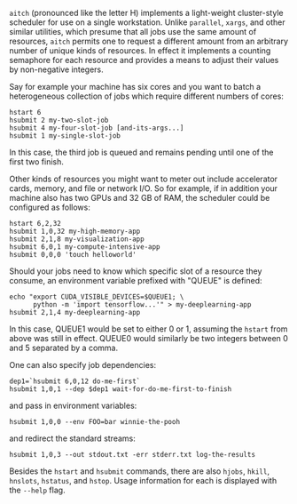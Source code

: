 `aitch` (pronounced like the letter H) implements a light-weight cluster-style
scheduler for use on a single workstation.  Unlike `parallel`, `xargs`, and
other similar utilities, which presume that all jobs use the same amount
of resources, `aitch` permits one to request a different amount from an
arbitrary number of unique kinds of resources.  In effect it implements a
counting semaphore for each resource and provides a means to adjust their
values by non-negative integers.

Say for example your machine has six cores and you want to batch a heterogeneous
collection of jobs which require different numbers of cores:

```
hstart 6
hsubmit 2 my-two-slot-job
hsubmit 4 my-four-slot-job [and-its-args...]
hsubmit 1 my-single-slot-job
```

In this case, the third job is queued and remains pending until one of the
first two finish.

Other kinds of resources you might want to meter out include accelerator
cards, memory, and file or network I/O.  So for example, if in addition
your machine also has two GPUs and 32 GB of RAM, the scheduler could be
configured as follows:

```
hstart 6,2,32
hsubmit 1,0,32 my-high-memory-app
hsubmit 2,1,8 my-visualization-app
hsubmit 6,0,1 my-compute-intensive-app
hsubmit 0,0,0 'touch helloworld'
```

Should your jobs need to know which specific slot of a resource they consume,
an environment variable prefixed with "QUEUE" is defined:

```
echo "export CUDA_VISIBLE_DEVICES=$QUEUE1; \
      python -m 'import tensorflow...'" > my-deeplearning-app
hsubmit 2,1,4 my-deeplearning-app
```

In this case, QUEUE1 would be set to either 0 or 1, assuming the `hstart`
from above was still in effect.  QUEUE0 would similarly be two integers
between 0 and 5 separated by a comma.

One can also specify job dependencies:

```
dep1=`hsubmit 6,0,12 do-me-first`
hsubmit 1,0,1 --dep $dep1 wait-for-do-me-first-to-finish
```

and pass in environment variables:

```
hsubmit 1,0,0 --env FOO=bar winnie-the-pooh
```

and redirect the standard streams:

```
hsubmit 1,0,3 --out stdout.txt -err stderr.txt log-the-results
```

Besides the `hstart` and `hsubmit` commands, there are also `hjobs`, `hkill`,
`hnslots`, `hstatus`, and `hstop`.  Usage information for each is displayed
with the `--help` flag.
